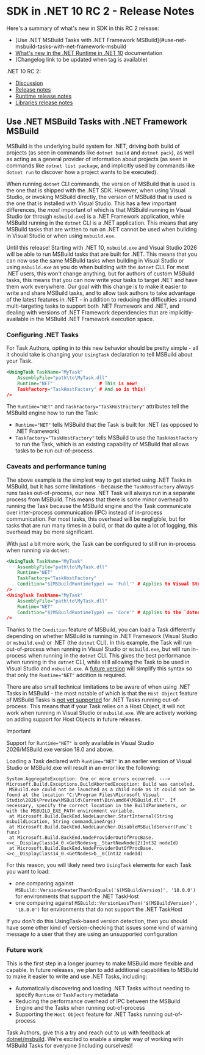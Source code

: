 # SDK in .NET 10 RC 2 - Release Notes

Here's a summary of what's new in SDK in this RC 2 release:

- [Use .NET MSBuild Tasks with .NET Framework MSBuild](#use-net-msbuild-tasks-with-net-framework-msbuild
- [What's new in the .NET Runtime in .NET 10](https://learn.microsoft.com/dotnet/core/whats-new/dotnet-10/overview) documentation
- (Changelog link to be updated when tag is available)

.NET 10 RC 2:

- [Discussion](https://aka.ms/dotnet/10/rc2)
- [Release notes](README.md)
- [Runtime release notes](runtime.md)
- [Libraries release notes](libraries.md)

## Use .NET MSBuild Tasks with .NET Framework MSBuild

MSBuild is the underlying build system for .NET, driving both build of projects (as seen in commands like
`dotnet build` and `dotnet pack`), as well as acting as a general provider of information about projects
(as seen in commands like `dotnet list package`, and implicitly used by commands like `dotnet run` to
discover how a project wants to be executed).

When running `dotnet` CLI commands, the version of MSBuild that is used is the one that is shipped with the .NET SDK.
However, when using Visual Studio, or invoking MSBuild directly, the version of MSBuild that is used is the one that
is installed with Visual Studio. This has a few important differences, the _most_ important of which is that MSBuild
running in Visual Studio (or through `msbuild.exe`) is a .NET Framework application, while MSBuild running in the
`dotnet` CLI is a .NET application. This means that any MSBuild tasks that are written to run on .NET cannot be used
when building in Visual Studio or when using `msbuild.exe`.

Until this release! Starting with .NET 10, `msbuild.exe` and Visual Studio 2026 will be able to run MSBuild tasks
that are built for .NET. This means that you can now use the same MSBuild tasks when building in Visual Studio or
using `msbuild.exe` as you do when building with the `dotnet` CLI. For most .NET users, this won't change anything,
but for authors of custom MSBuild tasks, this means that you can now write your tasks to target .NET and have them
work everywhere. Our goal with this change is to make it easier to write and share MSBuild tasks, and to allow
task authors to take advantage of the latest features in .NET - in addition to reducing the difficulties around
multi-targeting tasks to support both .NET Framework and .NET, and dealing with versions of .NET Framework dependencies
that are implicitly-available in the MSBuild .NET Framework execution space.

### Configuring .NET Tasks

For Task Authors, opting in to this new behavior should be pretty simple - all it should take is changing
your `UsingTask` declaration to tell MSBuild about your Task.

```xml
<UsingTask TaskName="MyTask"
    AssemblyFile="path\to\MyTask.dll"
    Runtime="NET"                 # This is new!
    TaskFactory="TaskHostFactory" # And so is this!
/>
```

The `Runtime="NET"` and `TaskFactory="TaskHostFactory"` attributes tell the MSBuild engine how to run the Task:

- `Runtime="NET"` tells MSBuild that the Task is built for .NET (as opposed to .NET Framework)
- `TaskFactory="TaskHostFactory"` tells MSBuild to use the `TaskHostFactory` to run the Task, which is an existing capability of MSBuild that allows tasks to be run out-of-process.

### Caveats and performance tuning

The above example is the simplest way to get started using .NET Tasks in MSBuild, but it has some limitations -
because the `TaskHostFactory` always runs tasks out-of-process, our new .NET Task will always run in a separate
process from MSBuild. This means that there is some minor overhead to running the Task because the MSBuild engine
and the Task communicate over inter-process communication (IPC) instead of in-process communication. For most tasks,
this overhead will be negligible, but for tasks that are run many times in a build, or that do quite a lot of
logging, this overhead may be more significant.

With just a bit more work, the Task can be configured to still run in-process when running via `dotnet`:

```xml
<UsingTask TaskName="MyTask"
    AssemblyFile="path\to\MyTask.dll"
    Runtime="NET"
    TaskFactory="TaskHostFactory"
    Condition="$(MSBuildRuntimeType) == 'Full'" # Applies to Visual Studio and msbuild.exe
/>
<UsingTask TaskName="MyTask"
    AssemblyFile="path\to\MyTask.dll"
    Runtime="NET"
    Condition="$(MSBuildRuntimeType) == 'Core'" # Applies to the `dotnet` CLI
/>
```

Thanks to the `Condition` feature of MSBuild, you can load a Task differently depending on whether MSBuild is running in .NET
Framework (Visual Studio or `msbuild.exe`) or .NET (the `dotnet` CLI). In this example, the Task will run out-of-process when
running in Visual Studio or `msbuild.exe`, but will run in-process when running in the `dotnet` CLI. This gives the best
performance when running in the `dotnet` CLI, while still allowing the Task to be used in Visual Studio and `msbuild.exe`.
A [future version](https://github.com/dotnet/msbuild/pull/12642) will simplify this syntax so that only the `Runtime="NET"`
addition is required.

There are also small technical limitations to be aware of when using .NET Tasks in MSBuild - the most notable of which is
that the `Host Object` feature of MSBuild Tasks is [not yet supported](https://github.com/dotnet/msbuild/issues/11510) for .NET 
Tasks running out-of-process. This means that if your Task relies on a Host Object, it will not work when running in Visual Studio 
or `msbuild.exe`. We are actively working on adding support for Host Objects in future releases.

> [!IMPORTANT]
> Support for `Runtime="NET"` is only available in Visual Studio 2026/MSBuild.exe version 18.0 and above.

Loading a Task declared with `Runtime="NET"` in an earlier version of Visual Studio or MSBuild.exe will result in an error like the following:

```
System.AggregateException: One or more errors occurred. ---> Microsoft.Build.Exceptions.BuildAbortedException: Build was canceled.
 MSBuild.exe could not be launched as a child node as it could not be found at the location "C:\Program Files\Microsoft Visual Studio\2026\Preview\MSBuild\Current\Bin\amd64\MSBuild.dll". If necessary, specify the correct location in the BuildParameters, or with the MSBUILD_EXE_PATH environment variable.
 at Microsoft.Build.BackEnd.NodeLauncher.StartInternal(String msbuildLocation, String commandLineArgs)
 at Microsoft.Build.BackEnd.NodeLauncher.DisableMSBuildServer(Func`1 func)
 at Microsoft.Build.BackEnd.NodeProviderOutOfProcBase.<>c__DisplayClass14_0.<GetNodes>g__StartNewNode|2(Int32 nodeId)
 at Microsoft.Build.BackEnd.NodeProviderOutOfProcBase.<>c__DisplayClass14_0.<GetNodes>b__0(Int32 nodeId)
```

For this reason, you will likely need two `UsingTask` elements for each Task you want to load:

 * one comparing against `MSBuild::VersionGreaterThanOrEquals('$(MSBuildVersion)', '18.0.0')` for environments that support the .NET TaskHost
 * one comparing against `MSBuild::VersionLessThan('$(MSBuildVersion)', '18.0.0')` for environments that do not support the .NET TaskHost

If you don't do this UsingTask-based version detection, then you should have some other kind of version-checking that issues
some kind of warning message to a user that they are using an unsupported configuration

### Future work

This is the first step in a longer journey to make MSBuild more flexible and capable.
In future releases, we plan to add additional capabilities to MSBuild to make it easier to write and use .NET Tasks, including:

- Automatically discovering and loading .NET Tasks without needing to specify `Runtime` or `TaskFactory` metadata
- Reducing the performance overhead of IPC between the MSBuild Engine and the Tasks when running out-of-process
- Supporting the `Host Object` feature for .NET Tasks running out-of-process

Task Authors, give this a try and reach out to us with feedback at [dotnet/msbuild](https://github.com/dotnet/msbuild/issues/new).
We're excited to enable a simpler way of working with MSBuild Tasks for everyone (including ourselves)!
